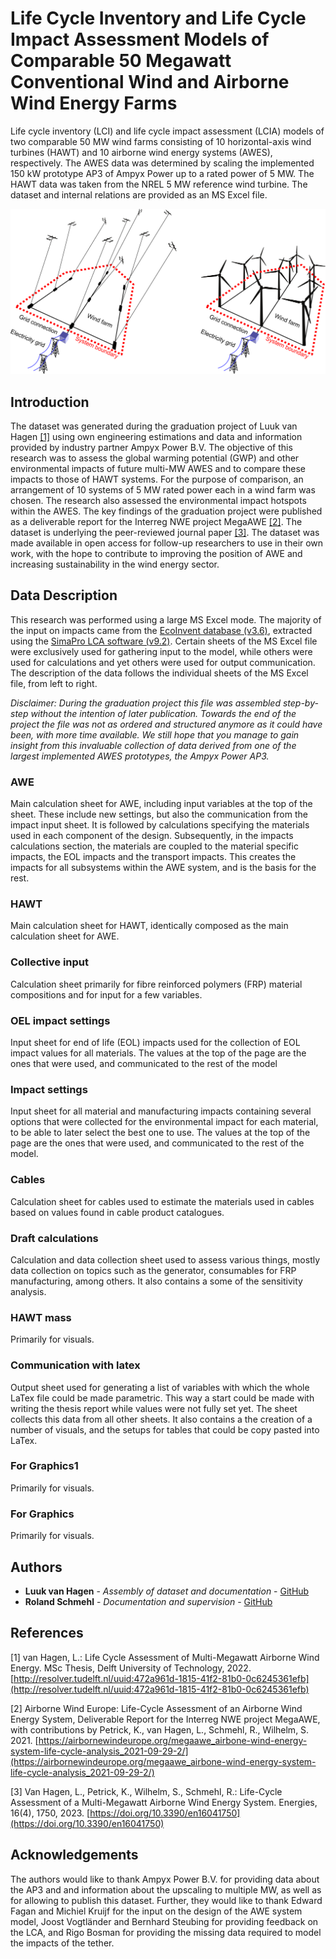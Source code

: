 # Life Cycle Inventory and Life Cycle Impact Assessment Models of Comparable 50 Megawatt Conventional Wind and Airborne Wind Energy Farms

Life cycle inventory (LCI) and life cycle impact assessment (LCIA) models of two comparable 50 MW wind farms consisting of 10 horizontal-axis wind turbines (HAWT) and 10 airborne wind energy systems (AWES), respectively. The AWES data was determined by scaling the implemented 150 kW prototype AP3 of Ampyx Power up to a rated power of 5 MW. The HAWT data was taken from the NREL 5 MW reference wind turbine. The dataset and internal relations are provided as an MS Excel file. 

![](wind-farms.png)

## Introduction

The dataset was generated during the graduation project of Luuk van Hagen [[1]](#References) using own engineering estimations and data and information provided by industry partner Ampyx Power B.V. The objective of this research was to assess the global warming potential (GWP) and other environmental impacts of future multi-MW AWES and to compare these impacts to those of HAWT systems. For the purpose of comparison, an arrangement of 10 systems of 5 MW rated power each in a wind farm was chosen. The research also assessed the environmental impact hotspots within the AWES. The key findings of the graduation project were published as a deliverable report for the Interreg NWE project MegaAWE [[2]](#References). The dataset is underlying the peer-reviewed journal paper [[3]](#References). The dataset was made available in open access for follow-up researchers to use in their own work, with the hope to contribute to improving the position of AWE and increasing sustainability in the wind energy sector.

## Data Description

This research was performed using a large MS Excel mode. The majority of the input on impacts came from the [EcoInvent database (v3.6)](https://ecoinvent.org/the-ecoinvent-database/data-releases/ecoinvent-3-6/), extracted using the [SimaPro LCA software (v9.2)](https://simapro.com/wp-content/uploads/2021/07/FullUpdateInstructionsToSimaPro920.pdf). 
Certain sheets of the MS Excel file were exclusively used for gathering input to the model, while others were used for calculations and yet others were used for output communication. The description of the data follows the individual sheets of the MS Excel file, from left to right.

*Disclaimer: During the graduation project this file was assembled step-by-step without the intention of later publication. Towards the end of the project the file was not as ordered and structured anymore as it could have been, with more time available. We still hope that you manage to gain insight from this invaluable collection of data derived from one of the largest implemented AWES prototypes, the Ampyx Power AP3.*

### AWE

Main calculation sheet for AWE, including input variables at the top of the sheet. These include new settings, but also the communication from the impact input sheet. It is followed by calculations specifying the materials used in each component of the design. Subsequently, in the impacts calculations section, the materials are coupled to the material specific impacts, the EOL impacts and the transport impacts. This creates the impacts for all subsystems within the AWE system, and is the basis for the rest.

### HAWT

Main calculation sheet for HAWT, identically composed as the main calculation sheet for AWE.

### Collective input

Calculation sheet primarily for fibre reinforced polymers (FRP) material compositions and for input for a few variables.	

### OEL impact settings

Input sheet for end of life (EOL) impacts used for the collection of EOL impact values for all materials. The values at the top of the page are the ones that were used, and communicated to the rest of the model
			
### Impact settings

Input sheet for all material and manufacturing impacts containing several options that were collected for the environmental impact for each material, to be able to later select the best one to use. The values at the top of the page are the ones that were used, and communicated to the rest of the model.

### Cables

Calculation sheet for cables used to estimate the materials used in cables based on values found in cable product catalogues. 

### Draft calculations

Calculation and data collection sheet used to assess various things, mostly data collection on topics such as the generator, consumables for FRP manufacturing, among others. It also contains a some of the sensitivity analysis.

### HAWT mass

Primarily for visuals. 

### Communication with latex

Output sheet used for generating a list of variables with which the whole LaTex file could be made parametric. This way a start could be made with writing the thesis report while values were not fully set yet. The sheet collects this data from all other sheets. It also contains a the creation of a number of visuals, and the setups for tables that could be copy pasted into LaTex.

### For Graphics1

Primarily for visuals.

### For Graphics

Primarily for visuals.
	
## Authors

* **Luuk van Hagen** - *Assembly of dataset and documentation* - [GitHub](https://github.com/lvanhagen)
* **Roland Schmehl** - *Documentation and supervision* - [GitHub](https://github.com/rschmehl)

## References

[1] van Hagen, L.: Life Cycle Assessment of Multi-Megawatt Airborne Wind Energy. MSc Thesis, Delft University of Technology, 2022. [http://resolver.tudelft.nl/uuid:472a961d-1815-41f2-81b0-0c6245361efb](http://resolver.tudelft.nl/uuid:472a961d-1815-41f2-81b0-0c6245361efb)

[2] Airborne Wind Europe: Life-Cycle Assessment of an Airborne Wind Energy System, Deliverable Report for the Interreg NWE project MegaAWE, with contributions by Petrick, K., van Hagen, L., Schmehl, R., Wilhelm, S. 2021.
[https://airbornewindeurope.org/megaawe_airbone-wind-energy-system-life-cycle-analysis_2021-09-29-2/](https://airbornewindeurope.org/megaawe_airbone-wind-energy-system-life-cycle-analysis_2021-09-29-2/)

[3] Van Hagen, L., Petrick, K., Wilhelm, S., Schmehl, R.: Life-Cycle Assessment of a Multi-Megawatt Airborne Wind Energy System. Energies, 16(4), 1750, 2023. [https://doi.org/10.3390/en16041750](https://doi.org/10.3390/en16041750)

## Acknowledgements

The authors would like to thank Ampyx Power B.V. for providing data about the AP3 and and information about the upscaling to multiple MW, as well as for allowing to publish this dataset. Further, they would like to thank Edward Fagan and Michiel Kruijf for the input on the design of the AWE system model, Joost Vogtländer and Bernhard Steubing for providing feedback on the LCA, and Rigo Bosman for providing the missing data required to model the impacts of the tether.

